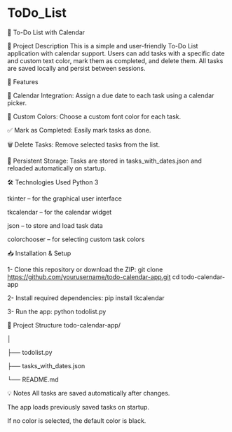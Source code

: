 # ToDo_List
📌 To-Do List with Calendar

📝 Project Description
This is a simple and user-friendly To-Do List application with calendar support.
Users can add tasks with a specific date and custom text color, mark them as completed, and delete them. All tasks are saved locally and persist between sessions.

🚀 Features

📆 Calendar Integration: Assign a due date to each task using a calendar picker.

🎨 Custom Colors: Choose a custom font color for each task.

✅ Mark as Completed: Easily mark tasks as done.

🗑️ Delete Tasks: Remove selected tasks from the list.

💾 Persistent Storage: Tasks are stored in tasks_with_dates.json and reloaded automatically on startup.

🛠️ Technologies Used
Python 3

tkinter – for the graphical user interface

tkcalendar – for the calendar widget

json – to store and load task data

colorchooser – for selecting custom task colors

📥 Installation & Setup

1- Clone this repository or download the ZIP:
git clone https://github.com/yourusername/todo-calendar-app.git
cd todo-calendar-app

2- Install required dependencies:
pip install tkcalendar

3- Run the app:
python todolist.py

📂 Project Structure
todo-calendar-app/

│

├── todolist.py

├── tasks_with_dates.json

└── README.md 


💡 Notes
All tasks are saved automatically after changes.

The app loads previously saved tasks on startup.

If no color is selected, the default color is black.
